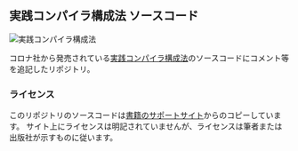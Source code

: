 ## 実践コンパイラ構成法 ソースコード

![実践コンパイラ構成法](http://www.coronasha.co.jp/images/l/978-4-339-01933-9.jpg)

コロナ社から発売されている[実践コンパイラ構成法](http://www.coronasha.co.jp/np/isbn/9784339019339/)のソースコードにコメント等を追記したリポジトリ。

### ライセンス
このリポジトリのソースコードは[書籍のサポートサイト](http://www.cs.is.noda.tus.ac.jp/~mune/ccp/)からのコピーしています。
サイト上にライセンスは明記されていませんが、ライセンスは筆者または出版社が示すものに従います。